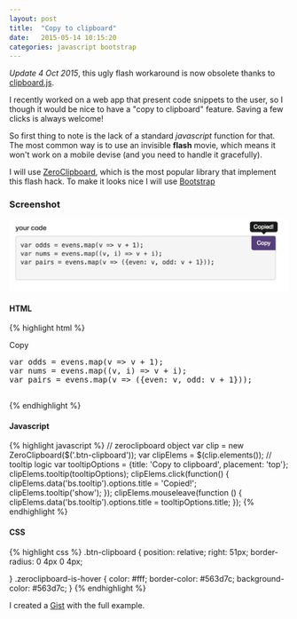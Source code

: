 ```yaml
---
layout: post
title:  "Copy to clipboard"
date:   2015-05-14 10:15:20
categories: javascript bootstrap
---
```


*Update 4 Oct 2015*, this ugly flash workaround is now obsolete thanks to [clipboard.js](http://zenorocha.github.io/clipboard.js/).

I recently worked on a web app that present code snippets to the user, so I though it would be nice to have a "copy to clipboard" feature. Saving a few clicks is always welcome!

So first thing to note is the lack of a standard *javascript* function for that.
The most common way is to use an invisible **flash** movie, which means it won't work on a mobile devise (and you need to handle it gracefully).

I will use [ZeroClipboard](https://github.com/zeroclipboard/zeroclipboard), which is the most popular library that implement this flash hack.
To make it looks nice I will use [Bootstrap](http://getbootstrap.com/)

### Screenshot
<img alt="Screenshot" src="/assets/images/copy-to-clipboard.png" style="width: 650px; margin: 0 0 0 0;">

#### HTML
{% highlight html %}
<div class="code-box">
    <span class="btn btn-default btn-sm btn-clipboard pull-right" data-clipboard-target="code">
        Copy
    </span>
    <pre id="code">
var odds = evens.map(v => v + 1);
var nums = evens.map((v, i) => v + i);
var pairs = evens.map(v => ({even: v, odd: v + 1}));
    </pre>
</div>
{% endhighlight %}

#### Javascript
{% highlight javascript %}
// zeroclipboard object
var clip = new ZeroClipboard($('.btn-clipboard'));
var clipElems = $(clip.elements());
// tooltip logic
var tooltipOptions = {title: 'Copy to clipboard', placement: 'top'};
clipElems.tooltip(tooltipOptions);
clipElems.click(function() {
    clipElems.data('bs.tooltip').options.title = 'Copied!';
    clipElems.tooltip('show');
});
clipElems.mouseleave(function () {
    clipElems.data('bs.tooltip').options.title = tooltipOptions.title;
});
{% endhighlight %}

#### CSS
{% highlight css %}
.btn-clipboard {
    position: relative;
    right: 51px;
    border-radius: 0 4px 0 4px;

}
.zeroclipboard-is-hover {
    color: #fff;
    border-color: #563d7c;
    background-color: #563d7c;
}
{% endhighlight %}

I created a [Gist](https://gist.github.com/damsonn/dde446c5abe4f0dcbe06) with the full example.
